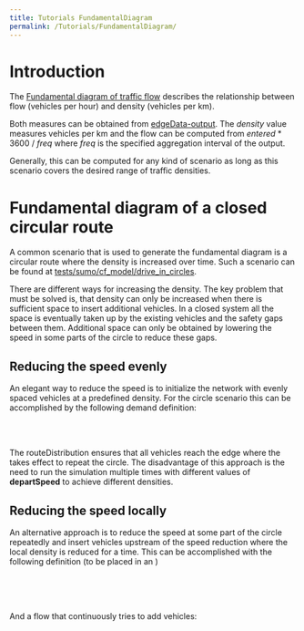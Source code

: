 ```yaml
---
title: Tutorials FundamentalDiagram
permalink: /Tutorials/FundamentalDiagram/
---
```


Introduction
============

The [Fundamental diagram of traffic flow](https://en.wikipedia.org/wiki/Fundamental_diagram_of_traffic_flow) describes the relationship between flow (vehicles per hour) and density (vehicles per km).

Both measures can be obtained from [edgeData-output](/Simulation/Output/Lane-_or_Edge-based_Traffic_Measures "wikilink"). The *density* value measures vehicles per km and the flow can be computed from *entered* \* 3600 / *freq* where *freq* is the specified aggregation interval of the output.

Generally, this can be computed for any kind of scenario as long as this scenario covers the desired range of traffic densities.

Fundamental diagram of a closed circular route
==============================================

A common scenario that is used to generate the fundamental diagram is a circular route where the density is increased over time. Such a scenario can be found at [tests/sumo/cf_model/drive_in_circles](https://svn.code.sf.net/p/sumo/code/trunk/sumo/tests/sumo/cf_model/drive_in_circles/).

There are different ways for increasing the density. The key problem that must be solved is, that density can only be increased when there is sufficient space to insert additional vehicles. In a closed system all the space is eventually taken up by the existing vehicles and the safety gaps between them. Additional space can only be obtained by lowering the speed in some parts of the circle to reduce these gaps.

Reducing the speed evenly
-------------------------

An elegant way to reduce the speed is to initialize the network with evenly spaced vehicles at a predefined density. For the circle scenario this can be accomplished by the following demand definition:

`   `<routeDistribution id="startAnywhere">
`       `<route edges="6/1to7/1 7/1to8/1 8/1to9/1 9/1to10/1 10/1to1/1 1/1to2/1 2/1to3/1 3/1to4/1 4/1to5/1 5/1to6/1"/>
`       `<route edges="7/1to8/1 8/1to9/1 9/1to10/1 10/1to1/1 1/1to2/1 2/1to3/1 3/1to4/1 4/1to5/1 5/1to6/1"/>
`       `<route edges="8/1to9/1 9/1to10/1 10/1to1/1 1/1to2/1 2/1to3/1 3/1to4/1 4/1to5/1 5/1to6/1"/>
`       `<route edges="9/1to10/1 10/1to1/1 1/1to2/1 2/1to3/1 3/1to4/1 4/1to5/1 5/1to6/1"/>
`       `<route edges="10/1to1/1 1/1to2/1 2/1to3/1 3/1to4/1 4/1to5/1 5/1to6/1"/>
`       `<route edges="1/1to2/1 2/1to3/1 3/1to4/1 4/1to5/1 5/1to6/1"/>
`       `<route edges="2/1to3/1 3/1to4/1 4/1to5/1 5/1to6/1"/>
`       `<route edges="3/1to4/1 4/1to5/1 5/1to6/1"/>
`       `<route edges="4/1to5/1 5/1to6/1"/>
`       `<route edges="5/1to6/1"/>
`   `</routeDistribution>
`   `<flow id="0" type="default" route="startAnywhere" begin="0" end="3" period="0.001" departPos="last" departSpeed="15" departLane="free"/>

The routeDistribution ensures that all vehicles reach the edge where the takes effect to repeat the circle. The disadvantage of this approach is the need to run the simulation multiple times with different values of **departSpeed** to achieve different densities.

Reducing the speed locally
--------------------------

An alternative approach is to reduce the speed at some part of the circle repeatedly and insert vehicles upstream of the speed reduction where the local density is reduced for a time. This can be accomplished with the following definition (to be placed in an )

`   `<variableSpeedSign id="disturbance" lanes="10/1to1/1_0">
`       `<step time="2000" speed="1"/>
`       `<step time="2100"/>
`       `<step time="3000" speed="1"/>
`       `<step time="3100"/>
`       `<step time="4000" speed="1"/>
`       `<step time="4100"/>
`       `<step time="5000" speed="1"/>
`       `<step time="5200"/>
`       `<step time="6000" speed="1"/>
`       `<step time="6200"/>
`       `<step time="7000" speed="1"/>
`       `<step time="7200"/>
`       `<step time="8000" speed="1"/>
`       `<step time="8300"/>
`       `<step time="9000" speed="1"/>
`       `<step time="9300"/>
`       `<step time="10000" speed="1"/>
`       `<step time="10300"/>
`       `<step time="11000" speed="1"/>
`       `<step time="11400"/>
`       `<step time="12000" speed="1"/>
`       `<step time="12400"/>
`       `<step time="13000" speed="1"/>
`       `<step time="13400"/>
`   `</variableSpeedSign>

And a flow that continuously tries to add vehicles:

`   `<flow id="0" type="default" begin="0" end="60000" period="3" departPos="last" departSpeed="max" departLane="free">
`       `<route edges="1/1to2/1 2/1to3/1 3/1to4/1 4/1to5/1 5/1to6/1"/>
`   `</flow>